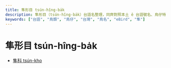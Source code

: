 ```yaml
---
title: 隼形目 tsún-hîng-ba̍k
description: 隼形目（tsún-hîng-ba̍k）台語名整理，同齊對照本土 ê 台語號名、鳥仔特徵、英語、日語、華語翻譯，嘛有物種 ê eBird 網址，予未來 ê 物種命名參考。
keywords: ["台語", "鳥類", "鳥仔", "台灣", "鳥名", "eBird", "隼"]
---
```


# 隼形目 tsún-hîng-ba̍k

- [隼科 tsún-kho](./falconidae.md)
